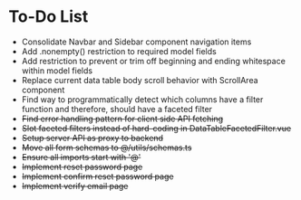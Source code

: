 # To-Do List
- Consolidate Navbar and Sidebar component navigation items
- Add .nonempty() restriction to required model fields
- Add restriction to prevent or trim off beginning and ending whitespace within model fields
- Replace current data table body scroll behavior with ScrollArea component
- Find way to programmatically detect which columns have a filter function and therefore, should have a faceted filter
- ~~Find error handling pattern for client side API fetching~~
- ~~Slot faceted filters instead of hard-coding in DataTableFacetedFilter.vue~~
- ~~Setup server API as proxy to backend~~
- ~~Move all form schemas to @/utils/schemas.ts~~
- ~~Ensure all imports start with '@'~~
- ~~Implement reset password page~~
- ~~Implement confirm reset password page~~
- ~~Implement verify email page~~
